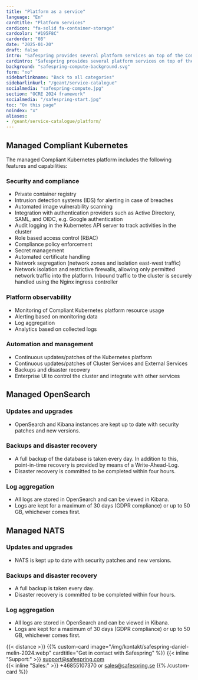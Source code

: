 ```yaml
---
title: "Platform as a service"
language: "En"
cardtitle: "Platform services"
cardicon: "fa-solid fa-container-storage"
cardcolor: "#195F8C"
cardorder: "08"
date: "2025-01-20"
draft: false
intro: "Safespring provides several platform services on top of the Compute platform with containers for deploying modern and cloud native applications"
cardintro: "Safespring provides several platform services on top of the IaaS platform."
background: "safespring-compute-background.svg"
form: "no"
sidebarlinkname: "Back to all categories"
sidebarlinkurl: "/geant/service-catalogue"
socialmedia: "safespring-compute.jpg"
section: "OCRE 2024 framework"
socialmedia: "/safespring-start.jpg"
toc: "On this page"
noindex: "x"
aliases:
- /geant/service-catalogue/platform/
---
```


## Managed Compliant Kubernetes
The managed Compliant Kubernetes platform includes the following features and capabilities:

### Security and compliance
- Private container registry
- Intrusion detection systems (IDS) for alerting in case of breaches
- Automated image vulnerability scanning
- Integration with authentication providers such as Active Directory, SAML, and OIDC, e.g. Google authentication
- Audit logging in the Kubernetes API server to track activities in the cluster
- Role based access control (RBAC)
- Compliance policy enforcement
- Secret management
- Automated certificate handling
- Network segregation (network zones and isolation east-west traffic)
- Network isolation and restrictive firewalls, allowing only permitted network traffic into the platform. Inbound traffic to the cluster is securely handled using the Nginx ingress controller

### Platform observability
- Monitoring of Compliant Kubernetes platform resource usage
- Alerting based on monitoring data
- Log aggregation
- Analytics based on collected logs

### Automation and management
- Continuous updates/patches of the Kubernetes platform
- Continuous updates/patches of Cluster Services and External Services
- Backups and disaster recovery
- Enterprise UI to control the cluster and integrate with other services

## Managed OpenSearch

### Updates and upgrades
- OpenSearch and Kibana instances are kept up to date with security patches and new versions.

### Backups and disaster recovery
- A full backup of the database is taken every day. In addition to this, point-in-time recovery is provided by means of a Write-Ahead-Log.
- Disaster recovery is committed to be completed within four hours.

### Log aggregation
- All logs are stored in OpenSearch and can be viewed in Kibana. 
- Logs are kept for a maximum of 30 days (GDPR compliance) or up to 50 GB, whichever comes first.

## Managed NATS

### Updates and upgrades
- NATS is kept up to date with security patches and new versions. 

### Backups and disaster recovery
- A full backup is taken every day. 
- Disaster recovery is committed to be completed within four hours.

### Log aggregation
- All logs are stored in OpenSearch and can be viewed in Kibana. 
- Logs are kept for a maximum of 30 days (GDPR compliance) or up to 50 GB, whichever comes first.

{{< distance >}}
{{% custom-card image="/img/kontakt/safespring-daniel-melin-2024.webp" cardtitle="Get in contact with Safespring" %}}
{{< inline "Support:" >}} support@safespring.com  
{{< inline "Sales:" >}} +46855107370 or sales@safespring.se
{{% /custom-card %}}

